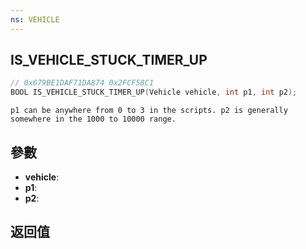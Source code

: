 ```yaml
---
ns: VEHICLE
---
```

## IS_VEHICLE_STUCK_TIMER_UP

```c
// 0x679BE1DAF71DA874 0x2FCF58C1
BOOL IS_VEHICLE_STUCK_TIMER_UP(Vehicle vehicle, int p1, int p2);
```

```
p1 can be anywhere from 0 to 3 in the scripts. p2 is generally somewhere in the 1000 to 10000 range.  
```

## 參數
* **vehicle**: 
* **p1**: 
* **p2**: 

## 返回值
